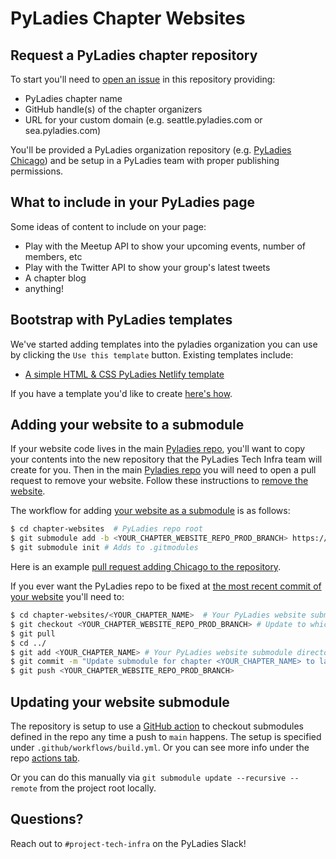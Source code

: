 # PyLadies Chapter Websites

## Request a PyLadies chapter repository

To start you'll need to [open an issue](github.com/pyladies/chapter-websites/issues) in this repository providing:

- PyLadies chapter name
- GitHub handle(s) of the chapter organizers
- URL for your custom domain (e.g. seattle.pyladies.com or sea.pyladies.com)

You'll be provided a PyLadies organization repository (e.g. [PyLadies Chicago](github.com/pyladies/pyladies-chicago-website)) and be setup in a PyLadies team with proper publishing permissions.

## What to include in your PyLadies page

Some ideas of content to include on your page:

* Play with the Meetup API to show your upcoming events, number of members, etc
* Play with the Twitter API to show your group's latest tweets
* A chapter blog
* anything!

## Bootstrap with PyLadies templates

We've started adding templates into the pyladies organization you can use by clicking the `Use this template` button. Existing templates include:

* [A simple HTML & CSS PyLadies Netlify template](https://github.com/pyladies/netlify-website-template)

If you have a template you'd like to create [here's how](https://docs.github.com/en/github/creating-cloning-and-archiving-repositories/creating-a-template-repository).

## Adding your website to a submodule 

If your website code lives in the main [Pyladies repo](github.com/pyladies/pyladies), you'll want to copy your contents into the new repository that the PyLadies Tech Infra team will create for you. Then in the main [Pyladies repo](github.com/pyladies/pyladies) you will need to open a pull request to remove your website. Follow these instructions to [remove the website](https://github.community/t/how-to-delete-multiples-files-in-github/702/3).

The workflow for adding [your website as a submodule](https://www.vogella.com/tutorials/GitSubmodules/article.html#submodules_adding) is as follows:

```bash
$ cd chapter-websites  # PyLadies repo root
$ git submodule add -b <YOUR_CHAPTER_WEBSITE_REPO_PROD_BRANCH> https://github.com/<YOUR_GITHUB_USER_NAME>/<YOUR_PYLADIES_WEBSITE_REPO>.git chapter_websites/<YOUR_CHAPTER_NAME> # e.g. git submodule add -b gh-pages https://github.com/pyladies/pyladies-chicago-website chicago
$ git submodule init # Adds to .gitmodules 
```

Here is an example [pull request adding Chicago to the repository](https://github.com/pyladies/chapter-websites/pull/2).

If you ever want the PyLadies repo to be fixed at [the most recent commit of your website](https://www.vogella.com/tutorials/GitSubmodules/article.html#submodules_track) you'll need to:

```bash
$ cd chapter-websites/<YOUR_CHAPTER_NAME>  # Your PyLadies website submodule directory
$ git checkout <YOUR_CHAPTER_WEBSITE_REPO_PROD_BRANCH> # Update to whichever branch you use to host your production code on e.g. gh-pages if hosting on GitHub pages
$ git pull 
$ cd ../
$ git add <YOUR_CHAPTER_NAME> # Your PyLadies website submodule directory
$ git commit -m "Update submodule for chapter <YOUR_CHAPTER_NAME> to latest commit on main"
$ git push <YOUR_CHAPTER_WEBSITE_REPO_PROD_BRANCH>
```

## Updating your website submodule

The repository is setup to use a [GitHub action](https://github.com/marketplace/actions/checkout-submodules?version=2.1.1) to checkout submodules defined in the repo any time a push to `main` happens. The setup is specified under `.github/workflows/build.yml`. Or you can see more info under the repo [actions tab](https://github.com/pyladies/chapter-websites/actions).

Or you can do  this manually via `git submodule update --recursive --remote` from the project root locally.

## Questions?

Reach out to `#project-tech-infra` on the PyLadies Slack!
